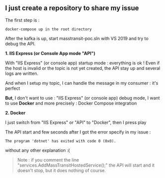 

## I just create a repository to share my issue

The first step is : 

    docker-compose up in the root directory


After the kafka is up, start masstransit-poc.sln with VS 2019 and try to debug the API.

**1. IIS Express (or Console App mode "API")**

With "IIS Express" (or console app) startup mode : everything is ok !
Even if the host is invalid or the topic is not yet created, the API stay up and several logs are written.

And when I setup my topic, I can handle the message in my consumer : it's perfect

**But**, I don't want to use : "IIS Express" (or console app) debug mode, I want to use **Docker** and more precisely : Docker Compose integration

**2. Docker**

I just switch from "IIS Express" or "API" to "Docker", then I press play

The API start and few seconds after I got the error specify in my issue : 

    The program 'dotnet' has exited with code 0 (0x0).

without any other explanation :(

> Note :  if you comment the line
> "services.AddMassTransitHostedService();" the API will start and it
> doesn't stop, but it does nothing of course.

